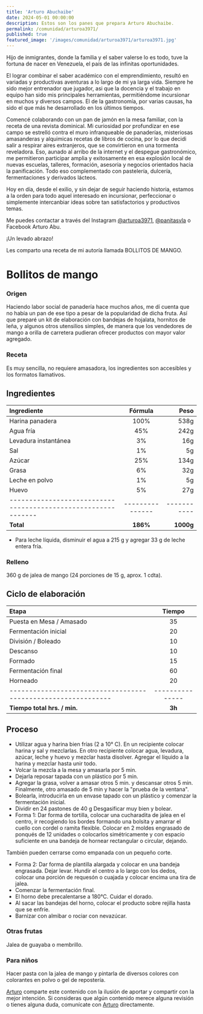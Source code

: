 ```yaml
---
title: 'Arturo Abuchaibe'
date: 2024-05-01 00:00:00
description: Estos son los panes que prepara Arturo Abuchaibe.
permalink: /comunidad/arturoa3971/
published: true
featured_image: '/images/comunidad/arturoa3971/arturoa3971.jpg'
---
```


Hijo de inmigrantes, donde la familia y el saber valerse lo es todo, tuve la fortuna de nacer en Venezuela, el país de las infinitas oportunidades. 

El lograr combinar el saber académico con el emprendimiento, resultó en variadas y productivas aventuras a lo largo de mi ya larga vida. Siempre he sido mejor entrenador que jugador, asi que la docencia y el trabajo en equipo han sido mis principales herramientas, permitiéndome incursionar en muchos y diversos campos. El de la gastronomía, por varias causas, ha sido el que más he desarrollado en los últimos tiempos. 

Comencé colaborando con un pan de jamón en la mesa familiar, con la receta de una revista dominical. Mi curiosidad por profundizar en ese campo se estrelló contra el muro infranqueable de panaderías, misteriosas amasanderas y alquimicas recetas de libros de cocina, por lo que decidi salir a respirar aires extranjeros, que se convirtieron en una tormenta reveladora. Eso, aunado al arribo de la internet y el despegue gastronómico, me permitieron participar amplia y exitosamente en esa explosión local de nuevas escuelas, talleres, formación, asesoria y negocios orientados hacia la panificación. Todo eso complementado con pastelería, dulcería, fermentaciones y derivados lácteos.

Hoy en día, desde el exilio, y sin dejar de seguir haciendo historia, estamos a la orden para todo aquel interesado en incursionar, perfeccionar o simplemente intercanbiar ideas sobre tan satisfactorios y productivos temas.

Me puedes contactar a través del Instagram [@arturoa3971](https://instagram.com/arturoa3971/), [@panitasvla](https://instagram.com/panitasvla/) o Facebook Arturo Abu.

¡Un levado abrazo!

Les comparto una receta de mi autoría llamada BOLLITOS DE MANGO.

<div id="mango"></div>

# Bollitos de mango

### Origen

Haciendo labor social de panadería hace muchos años, me dí cuenta que no había un pan de ese tipo a pesar de la popularidad de dicha fruta. Así que preparé un kit de elaboración con bandejas de hojalata, hornitos de leña, y algunos otros utensilios simples, de manera que los vendedores de mango a orilla de carretera pudieran ofrecer productos con mayor valor agregado.

### Receta

Es muy sencilla, no requiere amasadora, los ingredientes son accesibles y los formatos llamativos. 

## Ingredientes

| Ingrediente                                                  |    Fórmula    |      Peso |
|:-------------------------------------------------------------|:-------------:|----------:|
| Harina panadera                                              |      100%     |      538g |
| Agua fría                                                    |      45%      |      242g |
| Levadura instantánea                                         |      3%       |       16g |
| Sal                                                          |      1%       |        5g |
| Azúcar                                                       |     25%       |      134g |
| Grasa                                                        |      6%       |       32g |
| Leche en polvo                                               |      1%       |        5g |
| Huevo                                                        |      5%       |       27g |
| -------------------------------------------------------------|---------------|-----------|
| **Total**                                                    |  **186%**     | **1000g** |

- Para leche líquida, disminuir el agua a 215 g y agregar 33 g de leche entera fría.

### Relleno

360 g de jalea de mango (24 porciones de 15 g, aprox. 1 cdta).

## Ciclo de elaboración

| Etapa                                                        |    Tiempo     |
|:-------------------------------------------------------------|:-------------:|
| Puesta en Mesa / Amasado                                     |      35       |
| Fermentación inicial                                         |      20       |
| División / Boleado                                           |      10       |
| Descanso                                                     |      10       |
| Formado                                                      |      15       |
| Fermentación final                                           |      60       |
| Horneado                                                     |      20       |
| -------------------------------------------------------------|---------------|
| **Tiempo total hrs. / min.**                                 |    **3h**     |

## Proceso

- Utilizar agua y harina bien frías (2 a 10° C). En un recipiente colocar harina y sal y mezclarlas. En otro recipiente colocar agua, levadura, azúcar, leche y huevo y mezclar hasta disolver. Agregar el líquido a la harina y mezclar hasta unir todo.
- Volcar la mezcla a la mesa y amasarla por 5 min.
- Dejarla reposar tapada con un plástico por 5 min.
- Agregar la grasa, volver a amasar otros 5 min. y descansar otros 5 min. Finalmente, otro amasado de 5 min y hacer la "prueba de la ventana".
- Bolearla, introducirla en un envase tapado con un plástico y comenzar la fermentación inicial.
- Dividir en 24 pastones de 40 g Desgasificar muy bien y bolear.
- Forma 1: Dar forma de tortilla, colocar una cucharadita de jalea en el centro, ir recogiendo los bordes formando una bolsita y amarrar el cuello con cordel o ramita flexible. Colocar en 2 moldes engrasado de ponqués de 12 unidades o colocarlos simétricamente y con espacio suficiente en una bandeja de hornear rectangular o circular, dejando.

También pueden cerrarse como empanada con un pequeño corte.

- Forma 2: Dar forma de plantilla alargada y colocar en una bandeja engrasada. Dejar levar. Hundir el centro a lo largo con los dedos, colocar una porción de requesón o cuajada y colocar encima
una tira de jalea.
- Comenzar la fermentación final.
- El horno debe precalentarse a 180°C. Cuidar el dorado.
- Al sacar las bandejas del horno, colocar el producto sobre rejilla hasta que se enfríe.
- Barnizar con almibar o rociar con nevazúcar.

### Otras frutas

Jalea de guayaba o membrillo.

### Para niños

Hacer pasta con la jalea de mango y pintarla de diversos colores con colorantes en polvo o gel de repostería.


[Arturo](https://instagram.com/arturoa3971/) comparte este contenido con la ilusión de aportar y compartir con la mejor intención. Si consideras que algún contenido merece alguna revisión o tienes alguna duda, comunícate con [Arturo](https://instagram.com/arturoa3971/) directamente.
